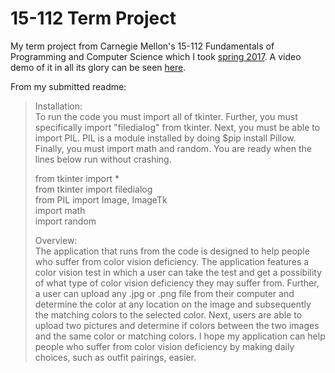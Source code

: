 # 15-112 Term Project
My term project from Carnegie Mellon's 15-112 Fundamentals of Programming and Computer Science which I took [spring 2017](https://www.kosbie.net/cmu/spring-17/15-112/index-s17.html). A video demo of it in all its glory can be seen [here](https://www.youtube.com/watch?v=YGtb-YMbtf8).

From my submitted readme:
> Installation:  
> To run the code you must import all of tkinter. Further, you must specifically import "filedialog" from tkinter. Next, you must be able to import PIL. PIL is a module installed by doing $pip install Pillow. Finally, you must import math and random. You are ready when the lines below run without crashing.  
> 
> from tkinter import *  
> from tkinter import filedialog  
> from PIL import Image, ImageTk  
> import math  
> import random  
> 
> Overview:  
> The application that runs from the code is designed to help people who suffer from color vision deficiency. The application features a color vision test in which a user can take the test and get a possibility of what type of color vision deficiency they may suffer from. Further, a user can upload any .jpg or .png file from their computer and determine the color at any location on the image and subsequently the matching colors to the selected color. Next, users are able to upload two pictures and determine if colors between the two images and the same color or matching colors. I hope my application can help people who suffer from color vision deficiency by making daily choices, such as outfit pairings, easier. 
